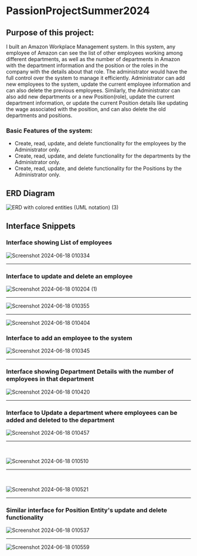 # PassionProjectSummer2024

## Purpose of this project:
I built an Amazon Workplace Management system. In this system, any employee of Amazon can see the list of other employees working among different 
departments, as well as the number of departments in Amazon with the department information and the position or the roles in the company with the 
details about that role. 
The administrator would have the full control over the system to manage it efficiently. Administrator can add new employees to the system, update the
current employee information and can also delete the previous employees. Similarly, the Administrator can also add new departments or a new Position(role), update the current 
department information, or update the current Position details like updating the wage associated with the position, and can also delete the old departments and positions.

### Basic Features of the system:
- Create, read, update, and delete functionality for the employees by the Administrator only.
- Create, read, update, and delete functionality for the departments by the Administrator only.
- Create, read, update, and delete functionality for the Positions by the Administrator only.

## ERD Diagram 
![ERD with colored entities (UML notation) (3)](https://github.com/AmanKaur1011/PassionProjectSummer2024/assets/156178926/bb2f3a18-4919-4cf1-a7b3-8e0283d7fe9b)

## Interface Snippets
### Interface showing List of employees 
![Screenshot 2024-06-18 010334](https://github.com/AmanKaur1011/PassionProjectSummer2024/assets/156178926/d8d7acbd-d7ef-4fd7-86ab-f510d32e62e9)
<hr>

### Interface to update and delete an employee 

![Screenshot 2024-06-18 010204 (1)](https://github.com/AmanKaur1011/PassionProjectSummer2024/assets/156178926/b5d6c485-896f-423a-b7e1-8d8735a3429d)
<hr>

![Screenshot 2024-06-18 010355](https://github.com/AmanKaur1011/PassionProjectSummer2024/assets/156178926/b3d727a0-2506-4983-b61b-a74e0a584969)
<hr>

![Screenshot 2024-06-18 010404](https://github.com/AmanKaur1011/PassionProjectSummer2024/assets/156178926/662dbf3c-b5ac-4e91-9fcf-5e826a0235a9)


### Interface to add an employee to the system
![Screenshot 2024-06-18 010345](https://github.com/AmanKaur1011/PassionProjectSummer2024/assets/156178926/3a52cc73-900c-4dd7-9e37-038e67c8a671)
<hr>

### Interface showing Department Details with the number of employees in that department

![Screenshot 2024-06-18 010420](https://github.com/AmanKaur1011/PassionProjectSummer2024/assets/156178926/01421604-fae2-4105-b5d1-3616201e5d13)
<hr>

### Interface to Update a department where employees can be added and deleted to the department
![Screenshot 2024-06-18 010457](https://github.com/AmanKaur1011/PassionProjectSummer2024/assets/156178926/7d87369f-4832-4e64-a8e9-46dcb0e4d007)
<br/>
<hr>
<br/>

![Screenshot 2024-06-18 010510](https://github.com/AmanKaur1011/PassionProjectSummer2024/assets/156178926/7f032df3-b4e5-4ede-bf27-1f8dea493962)
<br/>
<hr>
<br/>

![Screenshot 2024-06-18 010521](https://github.com/AmanKaur1011/PassionProjectSummer2024/assets/156178926/1263b218-86ed-4aec-8474-b7df6ce6ad01)
<hr>

### Similar interface for Position Entity's update and delete functionality

![Screenshot 2024-06-18 010537](https://github.com/AmanKaur1011/PassionProjectSummer2024/assets/156178926/9be60d40-c1bf-42a5-91c4-58f104731fb7)
<hr>

![Screenshot 2024-06-18 010559](https://github.com/AmanKaur1011/PassionProjectSummer2024/assets/156178926/0b5eec95-b9eb-4dd3-adac-fffe291e0f4a)







